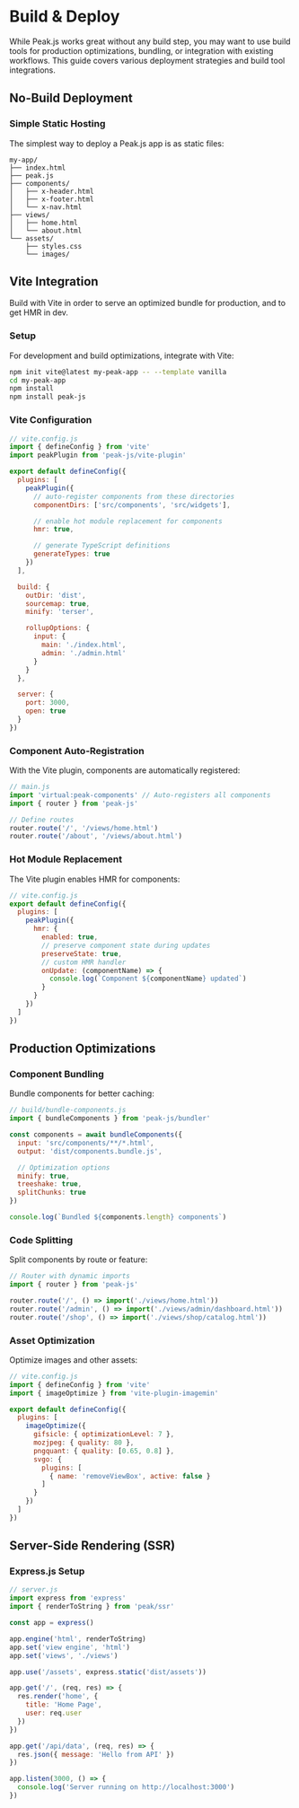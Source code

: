 # Build & Deploy

While Peak.js works great without any build step, you may want to use build tools for production optimizations, bundling, or integration with existing workflows. This guide covers various deployment strategies and build tool integrations.

## No-Build Deployment

### Simple Static Hosting

The simplest way to deploy a Peak.js app is as static files:

```
my-app/
├── index.html
├── peak.js
├── components/
│   ├── x-header.html
│   ├── x-footer.html
│   └── x-nav.html
├── views/
│   ├── home.html
│   └── about.html
└── assets/
    ├── styles.css
    └── images/
```

## Vite Integration

Build with Vite in order to serve an optimized bundle for production, and to get HMR in dev.

### Setup

For development and build optimizations, integrate with Vite:

```bash
npm init vite@latest my-peak-app -- --template vanilla
cd my-peak-app
npm install
npm install peak-js
```

### Vite Configuration

```javascript
// vite.config.js
import { defineConfig } from 'vite'
import peakPlugin from 'peak-js/vite-plugin'

export default defineConfig({
  plugins: [
    peakPlugin({
      // auto-register components from these directories
      componentDirs: ['src/components', 'src/widgets'],

      // enable hot module replacement for components
      hmr: true,

      // generate TypeScript definitions
      generateTypes: true
    })
  ],

  build: {
    outDir: 'dist',
    sourcemap: true,
    minify: 'terser',

    rollupOptions: {
      input: {
        main: './index.html',
        admin: './admin.html'
      }
    }
  },

  server: {
    port: 3000,
    open: true
  }
})
```

### Component Auto-Registration

With the Vite plugin, components are automatically registered:

```javascript
// main.js
import 'virtual:peak-components' // Auto-registers all components
import { router } from 'peak-js'

// Define routes
router.route('/', '/views/home.html')
router.route('/about', '/views/about.html')
```

### Hot Module Replacement

The Vite plugin enables HMR for components:

```javascript
// vite.config.js
export default defineConfig({
  plugins: [
    peakPlugin({
      hmr: {
        enabled: true,
        // preserve component state during updates
        preserveState: true,
        // custom HMR handler
        onUpdate: (componentName) => {
          console.log(`Component ${componentName} updated`)
        }
      }
    })
  ]
})
```

## Production Optimizations

### Component Bundling

Bundle components for better caching:

```javascript
// build/bundle-components.js
import { bundleComponents } from 'peak-js/bundler'

const components = await bundleComponents({
  input: 'src/components/**/*.html',
  output: 'dist/components.bundle.js',

  // Optimization options
  minify: true,
  treeshake: true,
  splitChunks: true
})

console.log(`Bundled ${components.length} components`)
```

### Code Splitting

Split components by route or feature:

```javascript
// Router with dynamic imports
import { router } from 'peak-js'

router.route('/', () => import('./views/home.html'))
router.route('/admin', () => import('./views/admin/dashboard.html'))
router.route('/shop', () => import('./views/shop/catalog.html'))
```

### Asset Optimization

Optimize images and other assets:

```javascript
// vite.config.js
import { defineConfig } from 'vite'
import { imageOptimize } from 'vite-plugin-imagemin'

export default defineConfig({
  plugins: [
    imageOptimize({
      gifsicle: { optimizationLevel: 7 },
      mozjpeg: { quality: 80 },
      pngquant: { quality: [0.65, 0.8] },
      svgo: {
        plugins: [
          { name: 'removeViewBox', active: false }
        ]
      }
    })
  ]
})
```

## Server-Side Rendering (SSR)

### Express.js Setup

```javascript
// server.js
import express from 'express'
import { renderToString } from 'peak/ssr'

const app = express()

app.engine('html', renderToString)
app.set('view engine', 'html')
app.set('views', './views')

app.use('/assets', express.static('dist/assets'))

app.get('/', (req, res) => {
  res.render('home', {
    title: 'Home Page',
    user: req.user
  })
})

app.get('/api/data', (req, res) => {
  res.json({ message: 'Hello from API' })
})

app.listen(3000, () => {
  console.log('Server running on http://localhost:3000')
})
```

